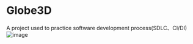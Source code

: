 # Globe3D
A project used to practice software development process(SDLC、CI/DI)
![image](https://github.com/NigelLee1/Globe3D/assets/123418646/5d242f2f-43d7-46c1-81d1-3acf948b9869)
